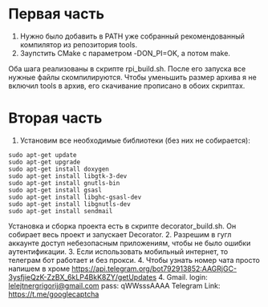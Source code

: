 # Первая часть
1. Нужно было добавить в PATH уже собранный рекомендованный компилятор из репозитория tools.
2. Заупстить CMake с параметром -DON_PI=OK, а потом make.

Оба шага реализованы в скрипте rpi_build.sh. После его запуска все нужные файлы скомпилируются. Чтобы уменьшить размер архива я не включил tools в архив, его скачивание прописано в обоих скриптах.

# Вторая часть
1. Установим все необходимые библиотеки (без них не собирается):
```
sudo apt-get update 
sudo apt-get upgrade
sudo apt-get install doxygen
sudo apt-get install libgtk-3-dev 
sudo apt-get install gnutls-bin
sudo apt-get install gsasl 
sudo apt-get install libghc-gsasl-dev 
sudo apt-get install libgnutls-dev 
sudo apt-get install sendmail
```

Установка и сборка проекта есть в скрипте decorator_build.sh. Он собирает весь проект и запускает Decorator.
2. Разрешим в гугл аккаунте доступ небезопасным приложениям, чтобы не было ошибки аутентификации.
3. Если использовать мобильный интернет, то телеграм бот работает и без прокси.
4. Чтобы узнать номер чата просто напишем в хроме https://api.telegram.org/bot792913852:AAGRjGC-3ysfjieQzK-ZzBX_6kLP4BkK8ZY/getUpdates
4. Gmail. login: lelejtnergrigorij@gmail.com pass: qWWsssAAAA
Telegram Link: https://t.me/googlecaptcha
